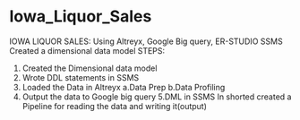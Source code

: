 # Iowa_Liquor_Sales
IOWA LIQUOR SALES: Using Altreyx, Google Big query, ER-STUDIO SSMS
Created a dimensional data model
STEPS:
1. Created the Dimensional data model 
2. Wrote DDL statements in SSMS
3. Loaded the Data in Altreyx 
  a.Data Prep
  b.Data Profiling
4. Output the data to Google big query
5.DML in SSMS
In shorted created a Pipeline for reading the data and writing it(output)

